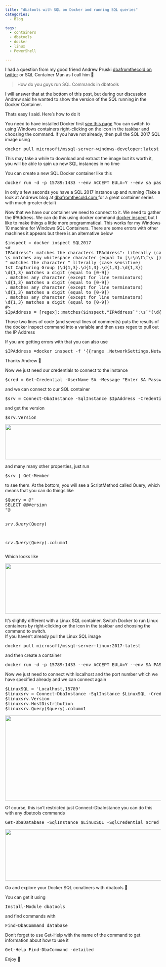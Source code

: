 ```yaml
---
title: "dbatools with SQL on Docker and running SQL queries"
categories:
  - Blog

tags:
  - containers
  - dbatools
  - docker
  - linux
  - PowerShell

---
```

<P>I had a question from my good friend Andrew Pruski <A href="http://twitter.com/dbafromthecold" rel=noopener target=_blank>dbafromthecold on twitter</A> or SQL Container Man as I call him 🙂</P>
<BLOCKQUOTE>
<P>How do you guys run SQL Commands in dbatools</P></BLOCKQUOTE>
<P>I will answer that at the bottom of this post, but during our discussion Andrew said he wanted to show the version of the SQL running in the Docker Container.</P>
<P>Thats easy I said. Here’s how to do it</P>
<P>You need to have installed Docker first <A href="https://docs.docker.com/docker-for-windows/install/" rel=noopener target=_blank>see this page</A>&nbsp;You can switch to using Windows containers right-clicking on the icon in the taskbar and choosing the command. If you have not already, then pull the SQL 2017 SQL image using</P><PRE class="lang:ps decode:true ">docker pull microsoft/mssql-server-windows-developer:latest</PRE>
<P>This may take a while to download and extract the image but its worth it, you will be able to spin up new SQL instances in no time</P>
<P>You can create a new SQL Docker container like this</P>
<DIV><PRE class="lang:ps decode:true ">docker run -d -p 15789:1433 --env ACCEPT_EULA=Y --env sa_password=SQL2017Password01 --name SQL2017 microsoft/mssql-server-windows-developer:latest
</PRE>
<P>In only a few seconds you have a SQL 2017 instance up and running (Take a look at Andrews blog at <A href="https://dbafromthecold.com" rel=noopener target=_blank>dbafromthecold.com </A>for a great container series with much greater detail)</P>
<P>Now that we have our container we need to connect to it. We need to gather the IPAddress. We can do this using docker command <A href="https://docs.docker.com/engine/reference/commandline/inspect/" rel=noopener target=_blank>docker inspect</A>&nbsp;but I like to make things a little more programmatical. This works for my Windows 10 machine for Windows SQL Containers. There are some errors with other machines it appears but there is an alternative below</P>
<DIV><PRE class="lang:ps decode:true  ">$inspect = docker inspect SQL2017
&lt;#
IPAddress": matches the characters IPAddress": literally (case sensitive)
\s matches any whitespace character (equal to [\r\n\t\f\v ])
" matches the character " literally (case sensitive)
1st Capturing Group (\d{1,3}.\d{1,3}.\d{1,3}.\d{1,3})
\d{1,3} matches a digit (equal to [0-9])
. matches any character (except for line terminators)
\d{1,3} matches a digit (equal to [0-9])
. matches any character (except for line terminators)
\d{1,3} matches a digit (equal to [0-9])
. matches any character (except for line terminators)
\d{1,3} matches a digit (equal to [0-9])
#&gt;
$IpAddress = [regex]::matches($inspect,"IPAddress`":\s`"(\d{1,3}.\d{1,3}.\d{1,3}.\d{1,3})").groups[1].value
</PRE>
<P>Those two lines of code (and several lines of comments) puts the results of the docker inspect command into a variable and then uses regex to pull out the IP Address</P>
<P>If you are getting errors with that you can also use</P><PRE class="lang:ps decode:true ">$IPAddress =docker inspect -f '{{range .NetworkSettings.Networks}}{{.IPAddress}}{{end}}' containername</PRE>
<P>Thanks Andrew 🙂</P>
<P>Now we just need our credentials to connect to the instance</P>
<DIV><PRE class="lang:ps decode:true ">$cred = Get-Credential -UserName SA -Message "Enter SA Password Here"</PRE>
<P>and we can connect to our SQL container</P></DIV></DIV><PRE class="lang:ps decode:true ">$srv = Connect-DbaInstance -SqlInstance $IpAddress -Credential $cred</PRE>
<P>and get the version</P><PRE class="lang:ps decode:true ">$srv.Version</PRE>
<P><IMG class="alignnone wp-image-8425" alt="" src="https://blog.robsewell.com/assets/uploads/2017/11/srv.png?resize=630%2C113&amp;ssl=1" width=630 height=113 sizes="(max-width: 630px) 100vw, 630px" data-recalc-dims="1" srcset="https://blog.robsewell.com/assets/uploads/2017/11/srv.png?resize=300%2C54&amp;ssl=1 300w,https://blog.robsewell.com/assets/uploads/2017/11/srv.png?resize=768%2C139&amp;ssl=1 768w,https://blog.robsewell.com/assets/uploads/2017/11/srv.png?resize=1024%2C186&amp;ssl=1 1024w,https://blog.robsewell.com/assets/uploads/2017/11/srv.png?w=1852&amp;ssl=1 1852w,https://blog.robsewell.com/assets/uploads/2017/11/srv.png?w=1260&amp;ssl=1 1260w" loading="lazy" data-large-file="https://blog.robsewell.com/assets/uploads/2017/11/srv.png?fit=630%2C114&amp;ssl=1" data-medium-file="https://blog.robsewell.com/assets/uploads/2017/11/srv.png?fit=300%2C54&amp;ssl=1" data-image-description="" data-image-title="srv" data-image-meta='{"aperture":"0","credit":"","camera":"","caption":"","created_timestamp":"0","copyright":"","focal_length":"0","iso":"0","shutter_speed":"0","title":"","orientation":"0"}' data-comments-opened="1" data-orig-size="1852,336" data-orig-file="https://blog.robsewell.com/assets/uploads/2017/11/srv.png?fit=1852%2C336&amp;ssl=1" data-permalink="https://blog.robsewell.com/srv/" data-attachment-id="8425"></P>
<P>and many many other properties, just run</P><PRE class="lang:ps decode:true">$srv | Get-Member</PRE>
<P>to see them. At the bottom, you will see a ScriptMethod called Query, which means that you can do things like</P></DIV>
<DIV><PRE class="lang:ps decode:true ">$Query = @"
SELECT @@Version
"@

$srv.Query($Query)

$srv.Query($Query).column1</PRE>
<P>Which looks like</P>
<P><IMG class="alignnone wp-image-8420" alt="" src="https://blog.robsewell.com/assets/uploads/2017/11/query.png?resize=630%2C162&amp;ssl=1" width=630 height=162 sizes="(max-width: 630px) 100vw, 630px" data-recalc-dims="1" srcset="https://blog.robsewell.com/assets/uploads/2017/11/query.png?resize=300%2C77&amp;ssl=1 300w,https://blog.robsewell.com/assets/uploads/2017/11/query.png?resize=768%2C198&amp;ssl=1 768w,https://blog.robsewell.com/assets/uploads/2017/11/query.png?resize=1024%2C263&amp;ssl=1 1024w,https://blog.robsewell.com/assets/uploads/2017/11/query.png?w=1260&amp;ssl=1 1260w,https://blog.robsewell.com/assets/uploads/2017/11/query.png?w=1890&amp;ssl=1 1890w" loading="lazy" data-large-file="https://blog.robsewell.com/assets/uploads/2017/11/query.png?fit=630%2C162&amp;ssl=1" data-medium-file="https://blog.robsewell.com/assets/uploads/2017/11/query.png?fit=300%2C77&amp;ssl=1" data-image-description="" data-image-title="query" data-image-meta='{"aperture":"0","credit":"","camera":"","caption":"","created_timestamp":"0","copyright":"","focal_length":"0","iso":"0","shutter_speed":"0","title":"","orientation":"0"}' data-comments-opened="1" data-orig-size="2531,651" data-orig-file="https://blog.robsewell.com/assets/uploads/2017/11/query.png?fit=2531%2C651&amp;ssl=1" data-permalink="https://blog.robsewell.com/query/" data-attachment-id="8420"></P></DIV>
<DIV>It’s slightly different with a Linux SQL container. Switch Docker to run Linux containers by right-clicking on the icon in the taskbar and choosing the command to switch.</DIV>
<DIV></DIV>
<DIV>If you haven’t already pull the Linux SQL image</DIV>
<DIV><PRE class="lang:ps decode:true">docker pull microsoft/mssql-server-linux:2017-latest</PRE>
<P>and then create a container</P>
<DIV><PRE class="lang:ps decode:true ">docker run -d -p 15789:1433 --env ACCEPT_EULA=Y --env SA_PASSWORD=SQL2017Password01 --name linuxcontainer microsoft/mssql-server-linux:2017-latest
</PRE>
<P>Now we just need to connect with localhost and the port number which we have specified already and we can connect again</P>
<DIV><PRE class="lang:ps decode:true ">$LinuxSQL = 'Localhost,15789'
$linuxsrv = Connect-DbaInstance -SqlInstance $LinuxSQL -Credential $cred
$linuxsrv.Version
$linuxsrv.HostDistribution
$linuxsrv.Query($query).column1</PRE>
<P><IMG class="alignnone wp-image-8421" alt="" src="https://blog.robsewell.com/assets/uploads/2017/11/linuxquery.png?resize=630%2C275&amp;ssl=1" width=630 height=275 sizes="(max-width: 630px) 100vw, 630px" data-recalc-dims="1" srcset="https://blog.robsewell.com/assets/uploads/2017/11/linuxquery.png?resize=300%2C131&amp;ssl=1 300w,https://blog.robsewell.com/assets/uploads/2017/11/linuxquery.png?resize=768%2C336&amp;ssl=1 768w,https://blog.robsewell.com/assets/uploads/2017/11/linuxquery.png?resize=1024%2C448&amp;ssl=1 1024w,https://blog.robsewell.com/assets/uploads/2017/11/linuxquery.png?w=1740&amp;ssl=1 1740w,https://blog.robsewell.com/assets/uploads/2017/11/linuxquery.png?w=1260&amp;ssl=1 1260w" loading="lazy" data-large-file="https://blog.robsewell.com/assets/uploads/2017/11/linuxquery.png?fit=630%2C276&amp;ssl=1" data-medium-file="https://blog.robsewell.com/assets/uploads/2017/11/linuxquery.png?fit=300%2C131&amp;ssl=1" data-image-description="" data-image-title="linuxquery" data-image-meta='{"aperture":"0","credit":"","camera":"","caption":"","created_timestamp":"0","copyright":"","focal_length":"0","iso":"0","shutter_speed":"0","title":"","orientation":"0"}' data-comments-opened="1" data-orig-size="1740,762" data-orig-file="https://blog.robsewell.com/assets/uploads/2017/11/linuxquery.png?fit=1740%2C762&amp;ssl=1" data-permalink="https://blog.robsewell.com/linuxquery/" data-attachment-id="8421"></P></DIV>
<P>Of course, this isn’t restricted just Connect-DbaInstance you can do this with any dbatools commands</P></DIV><PRE class="lang:ps decode:true ">Get-DbaDatabase -SqlInstance $LinuxSQL -SqlCredential $cred</PRE>
<P><IMG class="alignnone wp-image-8422" alt="" src="https://blog.robsewell.com/assets/uploads/2017/11/databases.png?resize=630%2C166&amp;ssl=1" width=630 height=166 sizes="(max-width: 630px) 100vw, 630px" data-recalc-dims="1" srcset="https://blog.robsewell.com/assets/uploads/2017/11/databases.png?resize=300%2C79&amp;ssl=1 300w,https://blog.robsewell.com/assets/uploads/2017/11/databases.png?resize=768%2C201&amp;ssl=1 768w,https://blog.robsewell.com/assets/uploads/2017/11/databases.png?resize=1024%2C268&amp;ssl=1 1024w,https://blog.robsewell.com/assets/uploads/2017/11/databases.png?w=1837&amp;ssl=1 1837w,https://blog.robsewell.com/assets/uploads/2017/11/databases.png?w=1260&amp;ssl=1 1260w" loading="lazy" data-large-file="https://blog.robsewell.com/assets/uploads/2017/11/databases.png?fit=630%2C165&amp;ssl=1" data-medium-file="https://blog.robsewell.com/assets/uploads/2017/11/databases.png?fit=300%2C79&amp;ssl=1" data-image-description="" data-image-title="databases" data-image-meta='{"aperture":"0","credit":"","camera":"","caption":"","created_timestamp":"0","copyright":"","focal_length":"0","iso":"0","shutter_speed":"0","title":"","orientation":"0"}' data-comments-opened="1" data-orig-size="1837,481" data-orig-file="https://blog.robsewell.com/assets/uploads/2017/11/databases.png?fit=1837%2C481&amp;ssl=1" data-permalink="https://blog.robsewell.com/databases/" data-attachment-id="8422"></P>
<P>Go and explore your Docker SQL conatiners with dbatools 🙂</P>
<P>You can get it using</P><PRE class="lang:ps decode:true">Install-Module dbatools</PRE>
<P>and find commands with</P><PRE class="lang:ps decode:true">Find-DbaCommand database</PRE>
<P>Don’t forget to use Get-Help with the name of the command to get information about how to use it</P><PRE class="lang:ps decode:true ">Get-Help Find-DbaCommand -detailed</PRE>
<P>Enjoy 🙂</P></DIV>
<DIV></DIV>

